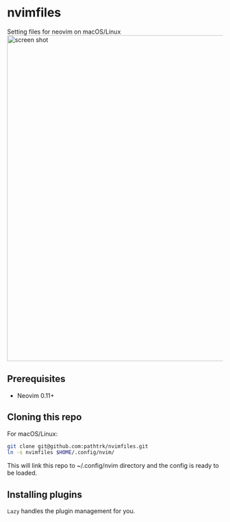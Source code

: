 # nvimfiles
Setting files for neovim on macOS/Linux
<img width="760" alt="screen shot" src="https://github.com/user-attachments/assets/99886495-1c7b-4a5c-9e2d-1900ccf28d70" />
## Prerequisites
- Neovim 0.11+

## Cloning this repo
For macOS/Linux:
```bash
git clone git@github.com:pathtrk/nvimfiles.git
ln -s nvimfiles $HOME/.config/nvim/
```
This will link this repo to ~/.config/nvim directory and the config is ready to be loaded.

## Installing plugins

`Lazy` handles the plugin management for you.
